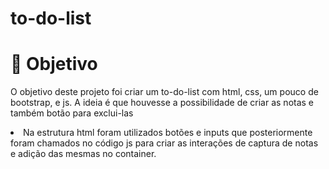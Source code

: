 # to-do-list
<h1>🤖 Objetivo</h1>

<p> O objetivo deste projeto foi criar um to-do-list com html, css, um pouco de bootstrap, e js. A ideia é que houvesse a possibilidade de criar as notas e também botão para exclui-las </p>

<li>Na estrutura html foram utilizados botões e inputs que posteriormente foram chamados no código js para criar as interações de captura de notas e adição das mesmas no container.</li>
